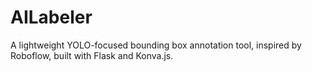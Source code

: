 # AILabeler
A lightweight YOLO-focused bounding box annotation tool, inspired by Roboflow, built with Flask and Konva.js.
